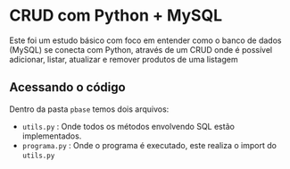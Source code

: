 # CRUD com Python + MySQL

Este foi um estudo básico com foco em entender como o banco de dados (MySQL) se conecta com Python, através de um CRUD onde é possível adicionar, listar, atualizar e remover produtos de uma listagem

## Acessando o código

Dentro da pasta `pbase` temos dois arquivos:

- `utils.py` : Onde todos os métodos envolvendo SQL estão implementados.
- `programa.py` : Onde o programa é executado, este realiza o import do `utils.py`
